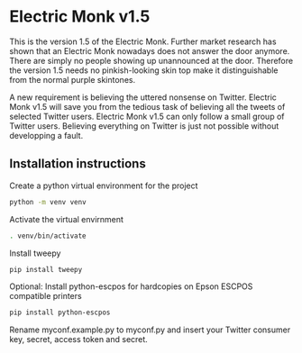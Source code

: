 # Electric Monk v1.5

This is the version 1.5 of the Electric Monk. Further market research
has shown that an Electric Monk nowadays does not answer the door
anymore. There are simply no people showing up unannounced at the door.
Therefore the version 1.5 needs no pinkish-looking skin top make it
distinguishable from the normal purple skintones.

A new requirement is believing the uttered nonsense on Twitter.
Electric Monk v1.5 will save you from the tedious task of believing all
the tweets of selected Twitter users. Electric Monk v1.5 can only
follow a small group of Twitter users. Believing everything on Twitter
is just not possible without developping a fault.

## Installation instructions

Create a python virtual environment for the project
```bash
python -m venv venv
```

Activate the virtual envirnment
```bash
. venv/bin/activate
```

Install tweepy
```bash
pip install tweepy
```

Optional: Install python-escpos for hardcopies on Epson ESCPOS compatible printers
```bash
pip install python-escpos
```

Rename myconf.example.py to myconf.py and insert your Twitter consumer key, secret, access token and secret.
